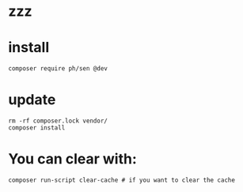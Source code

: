 # zzz
# install
```
composer require ph/sen @dev
```

# update
```
rm -rf composer.lock vendor/
composer install
```

# You can clear with:
```
composer run-script clear-cache # if you want to clear the cache
```